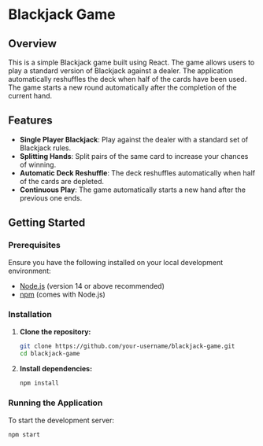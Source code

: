 # Blackjack Game

## Overview

This is a simple Blackjack game built using React. The game allows users to play a standard version of Blackjack against a dealer. The application automatically reshuffles the deck when half of the cards have been used. The game starts a new round automatically after the completion of the current hand.

## Features

- **Single Player Blackjack**: Play against the dealer with a standard set of Blackjack rules.
- **Splitting Hands**: Split pairs of the same card to increase your chances of winning.
- **Automatic Deck Reshuffle**: The deck reshuffles automatically when half of the cards are depleted.
- **Continuous Play**: The game automatically starts a new hand after the previous one ends.

## Getting Started

### Prerequisites

Ensure you have the following installed on your local development environment:

- [Node.js](https://nodejs.org/) (version 14 or above recommended)
- [npm](https://www.npmjs.com/) (comes with Node.js)

### Installation

1. **Clone the repository:**

   ```bash
   git clone https://github.com/your-username/blackjack-game.git
   cd blackjack-game
   ```

2. **Install dependencies:**

   ```bash
   npm install
   ```

### Running the Application

To start the development server:

```bash
npm start
```
